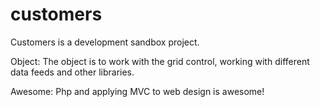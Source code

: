 # customers
Customers is a development sandbox project.  

Object:
  The object is to work with the grid control, working with different data feeds and other libraries.
  
Awesome:
  Php and applying MVC to web design is awesome! 
